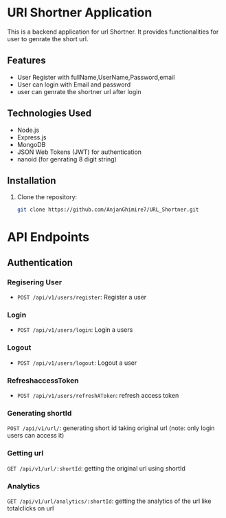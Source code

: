 # URl Shortner Application

This is a backend application for url Shortner. It provides functionalities for user to genrate the short url.

## Features

- User Register with fullName,UserName,Password,email
- User can login with Email and password
- user can genrate the shortner url after login

## Technologies Used

- Node.js
- Express.js
- MongoDB
- JSON Web Tokens (JWT) for authentication
- nanoid (for genrating 8 digit string)

## Installation

1. Clone the repository:

   ```bash
   git clone https://github.com/AnjanGhimire7/URL_Shortner.git
   ```

# API Endpoints

## Authentication

### Regisering User

- `POST /api/v1/users/register`: Register a user

### Login

- `POST /api/v1/users/login`: Login a users

### Logout

- `POST /api/v1/users/logout`: Logout a user

### RefreshaccessToken

- `POST /api/v1/users/refreshAToken`: refresh access token

### Generating shortId

`POST /api/v1/url/`: generating short id taking original url (note: only login users can access it)

### Getting url

`GET /api/v1/url/:shortId`: getting the original url using shortId

### Analytics

`GET /api/v1/url/analytics/:shortId`: getting the analytics of the url like totalclicks on url

